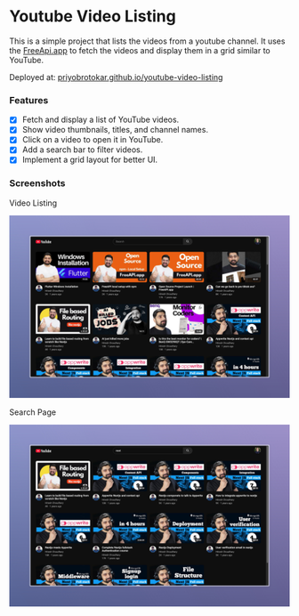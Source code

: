 # Youtube Video Listing
This is a simple project that lists the videos from a youtube channel. It uses the [FreeApi.app](https://api.freeapi.app/api/v1/public/youtube/videos) to fetch the videos and display them in a grid similar to YouTube.

Deployed at: [priyobrotokar.github.io/youtube-video-listing](https://priyobrotokar.github.io/youtube-video-listing)

### Features
- [x] Fetch and display a list of YouTube videos.
- [x] Show video thumbnails, titles, and channel names.
- [x] Click on a video to open it in YouTube.
- [x] Add a search bar to filter videos.
- [x] Implement a grid layout for better UI.

### Screenshots

Video Listing

![UI](https://raw.githubusercontent.com/PriyobrotoKar/youtube-video-listing/refs/heads/main/public/screenshot-ui.jpeg)

Search Page

![Search](https://raw.githubusercontent.com/PriyobrotoKar/youtube-video-listing/refs/heads/main/public/screenshot-search.jpeg)

